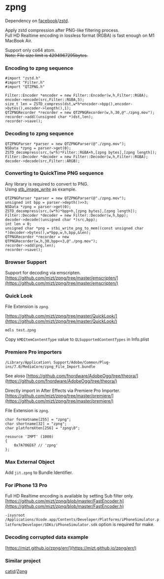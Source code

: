 # zpng

Dependency on [facebook](https://github.com/facebook)/[zstd](https://github.com/facebook/zstd).

Apply zstd compression after PNG-like filtering process.    
Full HD Realtime encoding in lossless format (RGBA) is fast enough on M1 MacBook Air.

Support only co64 atom.    
~~Note: File size limit is 4294967295bytes.~~

### Encoding to zpng sequence

```
#import "zstd.h"
#import "Filter.h"
#import "QTZPNG.h"
```

```
Filter::Encoder *encoder = new Filter::Encoder(w,h,Filter::RGBA);
encoder->encode(src,Filter::RGBA,5);
size_t len = ZSTD_compress(dst,w*h*encoder->bpp(),encoder->bytes(),encoder->length(),1);
QTZPNGRecorder *recorder = new QTZPNGRecorder(w,h,30,@"./zpng.mov");
recorder->add((unsigned char *)dst,len);
recorder->save();
```
### Decoding to zpng sequence

```
QTZPNGParser *parser = new QTZPNGParser(@"./zpng.mov");
NSData *zpng = parser->get(0);
ZSTD_decompress(src,(w*h)*Filter::RGBA+h,[zpng bytes],[zpng length]);
Filter::Decoder *decoder = new Filter::Decoder(w,h,Filter::RGBA);
decoder->decode(src,Filter::ARGB);
```

### Converting to QuickTime PNG sequence

Any library is required to convert to PNG.    
Using [stb_image_write](https://github.com/nothings/stb/blob/master/stb_image_write.h) as example.

```
QTZPNGParser *parser = new QTZPNGParser(@"./zpng.mov");
unsigned int bpp = parser->depth()>>3;
NSData *zpng = parser->get(0);
ZSTD_decompress(src,(w*h)*bpp+h,[zpng bytes],[zpng length]);
Filter::Decoder *decoder = new Filter::Decoder(w,h,bpp);
decoder->decode((unsigned char *)src,bpp);
int len = 0;    
unsigned char *png = stbi_write_png_to_mem((const unsigned char *)decoder->bytes(),w*bpp,w,h,bpp,&len);
QTPNGRecorder *recorder = new QTPNGRecorder(w,h,30,bpp<<3,@"./png.mov");
recorder->add(png,len);
recorder->save();
```

### Browser Support

Support for decoding via emscripten.    
[https://github.com/mizt/zpng/tree/master/emscripten/](https://github.com/mizt/zpng/tree/master/emscripten/)

### Quick Look

File Extension is `zpng`.

[https://github.com/mizt/zpng/tree/master/QuickLook/](https://github.com/mizt/zpng/tree/master/QuickLook/)

```
mdls test.zpng
```

Copy `kMDItemContentType` value  to `QLSupportedContentTypes` in Info.plist

### Premiere Pro importers

`/Library/Application\ Support/Adobe/Common/Plug-ins/7.0/MediaCore/zpng_File_Import.bundle`

See aloso  [https://github.com/fnordware/AdobeOgg/tree/theora/](https://github.com/fnordware/AdobeOgg/tree/theora/)

Directly import in After Effects via Premiere Pro Importer.    
[https://github.com/mizt/zpng/tree/master/premiere/](https://github.com/mizt/zpng/tree/master/premiere/)

File Extension is `zpng`.

```
char formatname[255] = "zpng";
char shortname[32] = "zpng";
char platformXten[256] = "zpng\0";
```

```
resource 'IMPT' (1000)
{
    0x7A706E67 // 'zpng'
};
```

### Max External Object

Add `jit.zpng` to Bundle Identifier.

### For iPhone 13 Pro

Full HD Realtime encoding is available by setting Sub filter only.
[https://github.com/mizt/zpng/blob/master/FastEncoder.h](https://github.com/mizt/zpng/blob/master/FastEncoder.h)

`-isysroot /Applications/Xcode.app/Contents/Developer/Platforms/iPhoneSimulator.platform/Developer/SDKs/iPhoneSimulator.sdk` option is required for make.

### Decoding corrupted data example

[https://mizt.github.io/zpng/err/](https://mizt.github.io/zpng/err/)

### Similar project

[catid](https://github.com/catid)/[Zpng](https://github.com/catid/Zpng)

